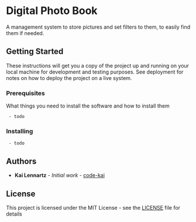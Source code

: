 # Digital Photo Book

A management system to store pictures and set filters to them, to easily find them if needed.

## Getting Started

These instructions will get you a copy of the project up and running on your local machine for development and testing purposes. See deployment for notes on how to deploy the project on a live system.

### Prerequisites

What things you need to install the software and how to install them

```
 - todo
```

### Installing

```
 - todo
```

## Authors

* **Kai Lennartz** - *Initial work* - [code-kai](https://github.com/code-kai)

## License

This project is licensed under the MIT License - see the [LICENSE](LICENSE) file for details


